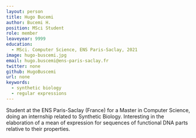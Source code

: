 ```yaml
---
layout: person
title: Hugo Bucemi
author: Bucemi H.
position: MSci Student
role: member
leaveyear: 9999
education:
  - MSci. Computer Science, ENS Paris-Saclay, 2021
image: hugo-buscemi.jpg
email: hugo.buscemi@ens-paris-saclay.fr
twitter: none
github: HugoBuscemi
url: none
keywords:
  - synthetic biology
  - regular expressions
---
```

Student at the ENS Paris-Saclay (France) for a Master in Computer Science, doing an internship related to Synthetic Biology. Interesting in the elaboration of a mean of expression for sequences of functional DNA parts relative to their properties.